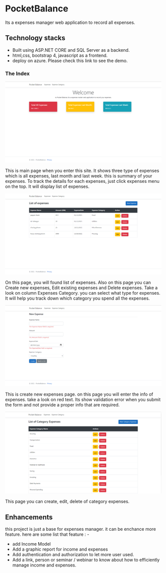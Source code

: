 # PocketBalance
Its a expenses manager web application to record all expenses.

## Technology stacks
- Built using ASP.NET CORE and SQL Server as a backend.
- html,css, bootstrap 4, javascript as a frontend.
- deploy on azure. Please check this link to see the demo.

### The Index
![main page](https://github.com/mhdhfz/PocketBalance/blob/main/wwwroot/images/main.PNG)

This is main page when you enter this site. It shows three type of expenses which is all expenses, last month and last week. this is summary of your expenses.
To track the details for each expenses, just click expenses menu on the top. It will display list of expenses.

![expenses page](https://github.com/mhdhfz/PocketBalance/blob/main/wwwroot/images/expenses.PNG)

On this page, you will found list of expenses. Also on this page you can Create new expenses, Edit existing expenses and Delete expenses. Take a look on column
Expenses Category. you can select what type for expenses. It will help you track down which category you spend all the expenses.

![new expenses](https://github.com/mhdhfz/PocketBalance/blob/main/wwwroot/images/create%20expenses%20and%20validation.PNG)

This is create new expenses page. on this page you will enter the info of expenses. take a look on red text. Its show validation error when you submit the form
and not provide a proper info that are required.

![Category Expenses](https://github.com/mhdhfz/PocketBalance/blob/main/wwwroot/images/expenses%20category.PNG)

This page you can create, edit, delete of category expenses.

## Enhancements

this project is just a base for expenses manager. it can be enchance more feature. here are some list that feature : -

- add Income Model
- Add a graphic report for income and expenses
- Add authentication and authorization to let more user used.
- Add a link, person or seminar / webinar to know about how to efficiently manage income and expenses.
